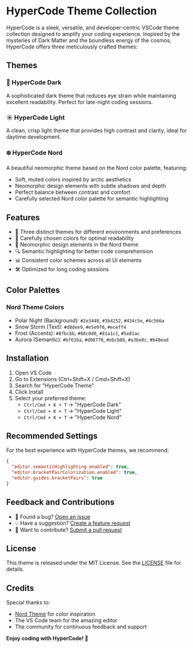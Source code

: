 # HyperCode Theme Collection

HyperCode is a sleek, versatile, and developer-centric VSCode theme collection designed to amplify your coding experience. Inspired by the mysteries of Dark Matter and the boundless energy of the cosmos, HyperCode offers three meticulously crafted themes:

## Themes

### 🌙 HyperCode Dark

A sophisticated dark theme that reduces eye strain while maintaining excellent readability. Perfect for late-night coding sessions.

### ☀️ HyperCode Light

A clean, crisp light theme that provides high contrast and clarity, ideal for daytime development.

### ❄️ HyperCode Nord

A beautiful neomorphic theme based on the Nord color palette, featuring:

- Soft, muted colors inspired by arctic aesthetics
- Neomorphic design elements with subtle shadows and depth
- Perfect balance between contrast and comfort
- Carefully selected Nord color palette for semantic highlighting

## Features

- 🎨 Three distinct themes for different environments and preferences
- 🎯 Carefully chosen colors for optimal readability
- 💎 Neomorphic design elements in the Nord theme
- 🔍 Semantic highlighting for better code comprehension
- 📊 Consistent color schemes across all UI elements
- 🛠️ Optimized for long coding sessions

## Color Palettes

### Nord Theme Colors

- Polar Night (Background): `#2e3440`, `#3b4252`, `#434c5e`, `#4c566a`
- Snow Storm (Text): `#d8dee9`, `#e5e9f0`, `#eceff4`
- Frost (Accents): `#8fbcbb`, `#88c0d0`, `#81a1c1`, `#5e81ac`
- Aurora (Semantic): `#bf616a`, `#d08770`, `#ebcb8b`, `#a3be8c`, `#b48ead`

## Installation

1. Open VS Code
2. Go to Extensions (Ctrl+Shift+X / Cmd+Shift+X)
3. Search for "HyperCode Theme"
4. Click Install
5. Select your preferred theme:
   - `Ctrl/Cmd + K + T` → "HyperCode Dark"
   - `Ctrl/Cmd + K + T` → "HyperCode Light"
   - `Ctrl/Cmd + K + T` → "HyperCode Nord"

## Recommended Settings

For the best experience with HyperCode themes, we recommend:

```json
{
  "editor.semanticHighlighting.enabled": true,
  "editor.bracketPairColorization.enabled": true,
  "editor.guides.bracketPairs": true
}
```

## Feedback and Contributions

- 🐛 Found a bug? [Open an issue](https://github.com/ignorantrahul/HyperCode-Theme/issues)
- 💡 Have a suggestion? [Create a feature request](https://github.com/ignorantrahul/HyperCode-Theme/issues)
- 🤝 Want to contribute? [Submit a pull request](https://github.com/ignorantrahul/HyperCode-Theme/pulls)

## License

This theme is released under the MIT License. See the [LICENSE](LICENSE) file for details.

## Credits

Special thanks to:

- [Nord Theme](https://www.nordtheme.com/) for color inspiration
- The VS Code team for the amazing editor
- The community for continuous feedback and support

**Enjoy coding with HyperCode! 🚀**
